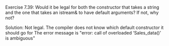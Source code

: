 Exercise 7.39: Would it be legal for both the constructor that takes a
string and the one that takes an istream& to have default arguments? If
not, why not?

Solution:
Not legal. The compiler does not know which default constructor it should go for
The error message is "error: call of overloaded ‘Sales_data()’ is ambiguous"
